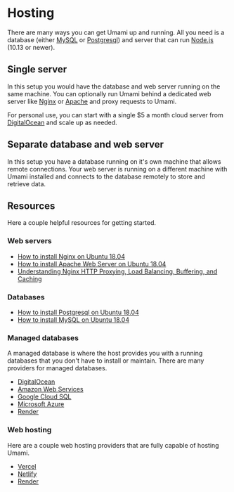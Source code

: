 # Hosting

There are many ways you can get Umami up and running.
All you need is a database (either [MySQL](https://www.mysql.com/) or [Postgresql](https://www.postgresql.org/)) 
and server that can run [Node.js](https://nodejs.org/) (10.13 or newer).

## Single server

In this setup you would have the database and web server running on the same machine. You can optionally run Umami behind
a dedicated web server like [Nginx](https://www.nginx.com/) or [Apache](https://httpd.apache.org/) and proxy requests to Umami.

For personal use, you can start with a single $5 a month cloud server from [DigitalOcean](https://m.do.co/c/c9ebc1c0928d) and scale
up as needed.

## Separate database and web server

In this setup you have a database running on it's own machine that allows remote connections. Your web server is running on a different
machine with Umami installed and connects to the database remotely to store and retrieve data.

## Resources

Here a couple helpful resources for getting started.

### Web servers

- [How to install Nginx on Ubuntu 18.04](https://www.digitalocean.com/community/tutorials/how-to-install-nginx-on-ubuntu-18-04)
- [How to install Apache Web Server on Ubuntu 18.04](https://www.digitalocean.com/community/tutorials/how-to-install-the-apache-web-server-on-ubuntu-18-04)
- [Understanding Nginx HTTP Proxying, Load Balancing, Buffering, and Caching](https://www.digitalocean.com/community/tutorials/understanding-nginx-http-proxying-load-balancing-buffering-and-caching)

### Databases

- [How to install Postgresql on Ubuntu 18.04](https://www.digitalocean.com/community/tutorials/how-to-install-and-use-postgresql-on-ubuntu-18-04)
- [How to install MySQL on Ubuntu 18.04](https://www.digitalocean.com/community/tutorials/how-to-install-mysql-on-ubuntu-18-04)


### Managed databases

A managed database is where the host provides you with a running databases that you don't have to install or maintain. There are many
providers for managed databases.

- [DigitalOcean](https://www.digitalocean.com/products/managed-databases/)
- [Amazon Web Services](https://aws.amazon.com/products/databases/)
- [Google Cloud SQL](https://cloud.google.com/sql/)
- [Microsoft Azure](https://azure.microsoft.com/en-us/services/#databases)
- [Render](https://render.com/pricing#databases)

### Web hosting

Here are a couple web hosting providers that are fully capable of hosting Umami.

- [Vercel](https://vercel.com/)
- [Netlify](https://www.netlify.com/)
- [Render](https://render.com/)